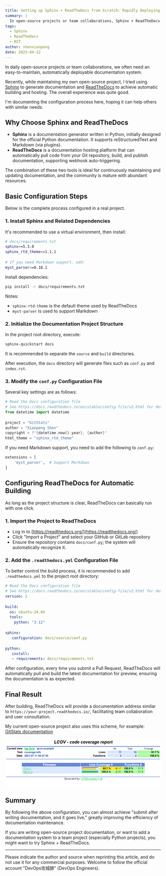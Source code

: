 ```yaml
---
title: Setting up Sphinx + ReadTheDocs from Scratch: Rapidly Deploying Automated Documentation
summary: |
  In open-source projects or team collaborations, Sphinx + ReadTheDocs provides an easy-to-maintain, automatically deployable documentation system. This article documents the configuration process and considerations.
tags:
  - Sphinx
  - ReadTheDocs
  - RST
author: shenxianpeng
date: 2025-04-12
---
```


In daily open-source projects or team collaborations, we often need an easy-to-maintain, automatically deployable documentation system.

Recently, while maintaining my own open-source project, I tried using [Sphinx](https://www.sphinx-doc.org/) to generate documentation and [ReadTheDocs](https://readthedocs.org/) to achieve automatic building and hosting. The overall experience was quite good.

I'm documenting the configuration process here, hoping it can help others with similar needs.

## Why Choose Sphinx and ReadTheDocs

- **Sphinx** is a documentation generator written in Python, initially designed for the official Python documentation. It supports reStructuredText and Markdown (via plugins).
- **ReadTheDocs** is a documentation hosting platform that can automatically pull code from your Git repository, build, and publish documentation, supporting webhook auto-triggering.

The combination of these two tools is ideal for continuously maintaining and updating documentation, and the community is mature with abundant resources.



## Basic Configuration Steps

Below is the complete process configured in a real project.

### 1. Install Sphinx and Related Dependencies

It's recommended to use a virtual environment, then install:

```bash
# docs/requirements.txt
sphinx==5.3.0
sphinx_rtd_theme==1.1.1

# If you need Markdown support, add:
myst_parser==0.18.1
```

Install dependencies:

```bash
pip install -r docs/requirements.txt
```

Notes:

- `sphinx-rtd-theme` is the default theme used by ReadTheDocs
- `myst-parser` is used to support Markdown

### 2. Initialize the Documentation Project Structure

In the project root directory, execute:

```bash
sphinx-quickstart docs
```

It is recommended to separate the `source` and `build` directories.

After execution, the `docs` directory will generate files such as `conf.py` and `index.rst`.

### 3. Modify the `conf.py` Configuration File

Several key settings are as follows:

```python
# Read the Docs configuration file
# See https://docs.readthedocs.io/en/stable/config-file/v2.html for details
from datetime import datetime

project = "GitStats"
author = "Xianpeng Shen"
copyright = f"{datetime.now().year}, {author}"
html_theme = "sphinx_rtd_theme"
```

If you need Markdown support, you need to add the following to `conf.py`:

```python
extensions = [
    'myst_parser',  # Support Markdown
]
```

## Configuring ReadTheDocs for Automatic Building

As long as the project structure is clear, ReadTheDocs can basically run with one click.

### 1. Import the Project to ReadTheDocs

- Log in to [https://readthedocs.org/](https://readthedocs.org/)
- Click "Import a Project" and select your GitHub or GitLab repository
- Ensure the repository contains `docs/conf.py`; the system will automatically recognize it.

### 2. Add the `.readthedocs.yml` Configuration File

To better control the build process, it is recommended to add `.readthedocs.yml` to the project root directory:

```yaml
# Read the Docs configuration file
# See https://docs.readthedocs.io/en/stable/config-file/v2.html for details
version: 2

build:
  os: ubuntu-24.04
  tools:
    python: "3.12"

sphinx:
   configuration: docs/source/conf.py

python:
   install:
   - requirements: docs/requirements.txt
```

After configuration, every time you submit a Pull Request, ReadTheDocs will automatically pull and build the latest documentation for preview, ensuring the documentation is as expected.

## Final Result

After building, ReadTheDocs will provide a documentation address similar to `https://your-project.readthedocs.io/`, facilitating team collaboration and user consultation.

My current open-source project also uses this scheme, for example: [GitStats documentation](https://gitstats.readthedocs.io/en/latest/)

![GitStats documentation](example.png)

## Summary

By following the above configuration, you can almost achieve "submit after writing documentation, and it goes live," greatly improving the efficiency of documentation maintenance.

If you are writing open-source project documentation, or want to add a documentation system to a team project (especially Python projects), you might want to try Sphinx + ReadTheDocs.

---

Please indicate the author and source when reprinting this article, and do not use it for any commercial purposes. Welcome to follow the official account "DevOps攻城狮" (DevOps Engineers).